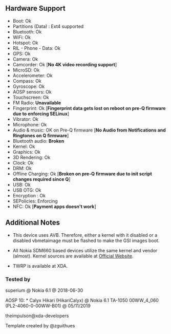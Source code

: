 ## Hardware Support

- Boot: Ok
- Partitions (Data) : Ext4 supported
- Bluetooth: Ok
- WiFi: Ok
- Hotspot: Ok
- RIL - Phone - Data: Ok
- GPS: Ok
- Camera: Ok
- Camcorder: Ok [**No 4K video recording support**]
- MicroSD: Ok
- Accelerometer: Ok
- Compass: Ok
- Gyroscope: Ok
- AOSP sensors: Ok
- Touchscreen: Ok
- FM Radio: **Unavailable**
- Fingerprint: Ok [**Fingerprint data gets lost on reboot on pre-Q firmware due to enforcing SELinux**]
- Vibrator: Ok
- Microphone: Ok
- Audio & music: OK on Pre-Q firmware [**No Audio from Notifications and Ringtones on Q firmware**]
- Bluetooth audio: **Broken**
- Kernel: Ok
- Graphics: Ok
- 3D Rendering: Ok
- Clock: Ok
- DRM: Ok
- Offline Charging: Ok [**Broken on pre-Q firmware due to init script changes required since Q**]
- USB: Ok
- USB OTG: Ok
- Encryption : Ok
- SEPolicies: Enforcing
- NFC: Ok [**Payment apps doesn't work**]

## Additional Notes

- This device uses AVB. Therefore, either a kernel with it disabled or a disabled vbmetaimage must be flashed to make the GSI images boot.

- All Nokia SDM660 based devices utilize the same kernel and vendor (almost). Kernel sources are available at [Official Website](https://www.nokia.com/phones/en_int/opensource). 

- TWRP is available at XDA. 

### Tested by

superium @ Nokia 6.1 @ 2018-06-30

AOSP 10: * Calyx Hikari (HikariCalyx) @ Nokia 6.1 TA-1050 00WW_4_060 (PL2-4060-0-00WW-B01) @ 05/11/2019

theimpulson@xda-developers

Template created by @zguithues